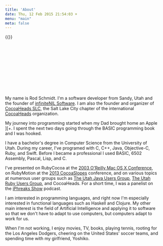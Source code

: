 ```yaml
---
title: 'About'
date: Thu, 12 Feb 2015 21:54:03 +
menu: "main"
meta: false
---
```


{{<img-left src="/images/yoshiko-me-300x225.jpg" title="Yoshiko & I">}}

\
\
\
\
\
\
\
\
\
\
My name is Rod Schmidt. I'm a software developer from Sandy, Utah and the founder of [infiniteNIL Software](http://www.infinitenil.com). I am also the founder and organizer of [CocoaHeads SLC](https://www.facebook.com/groups/127783123953808/), the Salt Lake City chapter of the international [CocoaHeads](http://www.cocoaheads.org) organization. 

My journey into programming started when my Dad brought home an Apple \]\[+. I spent the next two days going through the BASIC programming book and I was hooked. 

I have a bachelor's degree in Computer Science from the University of Utah. During my career, I've programed with C, C++, Java, Objective-C, Ruby, and Swift. Before I became a professional I used BASIC, 6502 Assembly, Pascal, Lisp, and C. 

I've presented on RubyCocoa at the [2003 O'Reilly Mac OS X Conference](http://conferences.oreillynet.com/cs/macosx2003/view/e_sess/4457), on RubyMotion at the [2013 CocoaSlopes](http://mobileslopes.com/schedule.php) conference, and on various topics at numerous user groups such as [The Utah Java Users Group](http://www.ujug.org), [The Utah Ruby Users Group](http://utruby.org), and CocoaHeads. For a short time, I was a panelist on the [iPhreaks Show](http://iphreaksshow.com) podcast. 

I am interested in programming languages, and right now I'm especially interested in functional languages such as Haskell and Clojure. My other main interest is the field of Artificial Intelligence and applying it to software so that we don't have to adapt to use computers, but computers adapt to work for us. 

When I'm not working, I enjoy movies, TV, books, playing tennis, rooting for the Los Angeles Dodgers, cheering on the United States' soccer teams, and spending time with my girlfriend, Yoshiko. 
